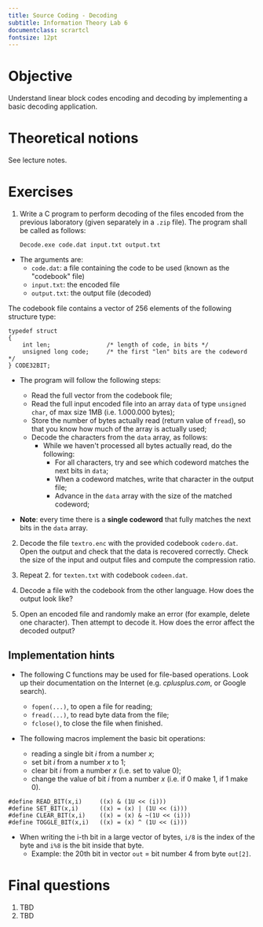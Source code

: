 ```yaml
---
title: Source Coding - Decoding
subtitle: Information Theory Lab 6
documentclass: scrartcl
fontsize: 12pt
---
```



# Objective

Understand linear block codes encoding and decoding by implementing a basic decoding application.

# Theoretical notions

See lecture notes.

# Exercises


1. Write a C program to perform decoding of the files encoded from the previous laboratory
(given separately in a `.zip` file).
The program shall be called as follows: 

	`Decode.exe code.dat input.txt output.txt`
	
  * The arguments are:
    * `code.dat`: a file containing the code to be used (known as the "codebook" file)
    * `input.txt`: the encoded file
    * `output.txt`: the output file (decoded)

  The codebook file contains a vector of 256 elements of the following structure type:
  
~~~
typedef struct 
{
    int len;                /* length of code, in bits */
    unsigned long code;     /* the first "len" bits are the codeword */
} CODE32BIT;
~~~
	
  * The program will follow the following steps:
    * Read the full vector from the codebook file;
    * Read the full input encoded file into an array `data` of type `unsigned char`, of max size 1MB (i.e. 1.000.000 bytes);
    * Store the number of bytes actually read (return value of `fread`), so that you know how much of the array
    is actually used;
    * Decode the characters from the `data` array, as follows:
        * While we haven't processed all bytes actually read, do the following:
            * For all characters, try and see which codeword matches the next bits in `data`;
            * When a codeword matches, write that character in the output file;
            * Advance in the `data` array with the size of the matched codeword;

  * **Note**: every time there is a **single codeword** that fully matches the next bits in the `data` array.

2. Decode the file `textro.enc` with the provided codebook `codero.dat`. 
Open the output and check that the data is recovered correctly.
Check the size of the input and output files and compute the compression ratio.

3. Repeat 2. for `texten.txt` with codebook `codeen.dat`.

4. Decode a file with the codebook from the other language. How does the output look like?

5. Open an encoded file and randomly make an error (for example, delete one character). Then attempt to decode it.
How does the error affect the decoded output?


## Implementation hints

* The following C functions may be used for file-based operations. 
Look up their documentation on the Internet (e.g. *cplusplus.com*, or Google search).
    * `fopen(...)`, to open a file for reading;
    * `fread(...)`, to read byte data from the file;
    * `fclose()`, to close the file when finished.

* The following macros implement the basic bit operations:
    * reading a single bit *i* from a number *x*;
    * set bit *i* from a number *x* to 1;
    * clear bit *i* from a number *x* (i.e. set to value 0);
    * change the value of bit *i* from a number *x* (i.e. if 0 make 1, if 1 make 0).
    
~~~
#define READ_BIT(x,i)     ((x) & (1U << (i)))
#define SET_BIT(x,i)      ((x) = (x) | (1U << (i)))
#define CLEAR_BIT(x,i)    ((x) = (x) & ~(1U << (i)))
#define TOGGLE_BIT(x,i)   ((x) = (x) ^ (1U << (i)))
~~~

* When writing the i-th bit in a large vector of bytes, `i/8` is the index of the byte and `i%8` is the bit inside that byte.
    * Example: the 20th bit in vector `out` = bit number 4 from byte `out[2]`.


# Final questions

1. TBD
2. TBD

